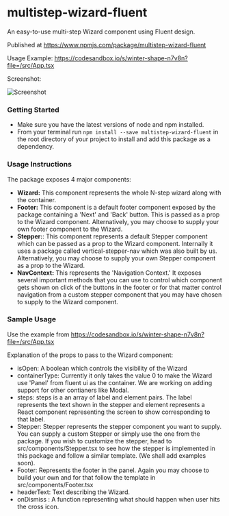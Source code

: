 # multistep-wizard-fluent
An easy-to-use multi-step Wizard component using Fluent design.

Published at https://www.npmjs.com/package/multistep-wizard-fluent

Usage Example: https://codesandbox.io/s/winter-shape-n7v8n?file=/src/App.tsx

Screenshot: 

![Screenshot](https://snipboard.io/oaHrPJ.jpg)



### Getting Started

* Make sure you have the latest versions of node and npm installed.
* From your terminal run `npm install --save multistep-wizard-fluent`  in the root directory of your project to install and add this package as  a dependency.

### Usage Instructions

The package exposes 4 major components:
* **Wizard:** This component represents the whole N-step wizard along with the container.
* **Footer:**  This component is a default footer component exposed by the package containing a 'Next' and 'Back' button. This is passed as a prop to the Wizard component. Alternatively, you may choose to supply your own footer component to the Wizard.
* **Stepper:**: This component represents a default Stepper component which can be passed as a prop to the Wizard component. Internally it uses a package called vertical-stepper-nav which was also built by us. Alternatively, you may choose to supply your own  Stepper component as a prop to the Wizard. 
* **NavContext:** This represents the 'Navigation Context.' It exposes several important methods that you can use to control which component gets shown on click of the buttons in the footer or for that matter control navigation from a custom stepper component that you may have chosen to supply to the Wizard component. 

### Sample Usage

Use the example from https://codesandbox.io/s/winter-shape-n7v8n?file=/src/App.tsx

Explanation of the props to pass to the Wizard component:

* isOpen: A boolean which controls the visibility of the Wizard
* containerType: Currently it only takes the value 0 to make the Wizard use 'Panel' from fluent ui as the container. We are working on adding support for other contianers like Modal.
* steps: steps is a an array of label and element pairs. The label represents the text shown in the stepper and element represents a React component representing the screen to show corresponding to that label.
* Stepper: Stepper represents the stepper component you want to supply. You can supply a custom Stepper or simply use the one from the package. If you wish to customize the stepper, head to src/components/Stepper.tsx to see how the stepper is implemented in this package and follow a similar template. (We shall add examples soon).
* Footer: Represents the footer in the panel. Again you may choose to build your own and for that follow the template in src/components/Footer.tsx
* headerText: Text describing the Wizard.
* onDismiss : A function representing what should happen when user hits the cross icon.

